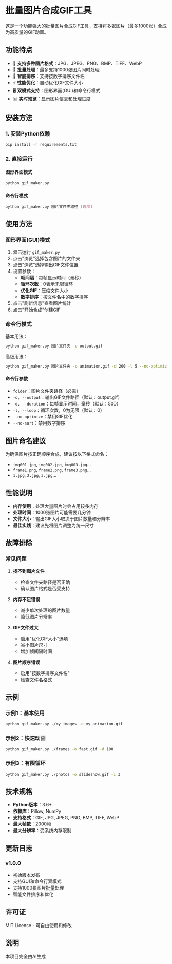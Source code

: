 # 批量图片合成GIF工具

这是一个功能强大的批量图片合成GIF工具，支持将多张图片（最多1000张）合成为高质量的GIF动画。

## 功能特点

- 🎨 **支持多种图片格式**：JPG、JPEG、PNG、BMP、TIFF、WebP
- 📁 **批量处理**：最多支持1000张图片同时处理
- 🎯 **智能排序**：支持按数字排序文件名
- ⚡ **性能优化**：自动优化GIF文件大小
- 🖥️ **双模式支持**：图形界面(GUI)和命令行模式
- 📊 **实时预览**：显示图片信息和处理进度

## 安装方法

### 1. 安装Python依赖

```bash
pip install -r requirements.txt
```

### 2. 直接运行

#### 图形界面模式
```bash
python gif_maker.py
```

#### 命令行模式
```bash
python gif_maker.py 图片文件夹路径 [选项]
```

## 使用方法

### 图形界面(GUI)模式

1. 双击运行 `gif_maker.py`
2. 点击"浏览"选择包含图片的文件夹
3. 点击"浏览"选择输出GIF文件位置
4. 设置参数：
   - **帧间隔**：每帧显示时间（毫秒）
   - **循环次数**：0表示无限循环
   - **优化GIF**：压缩文件大小
   - **数字排序**：按文件名中的数字排序
5. 点击"刷新信息"查看图片统计
6. 点击"开始合成"创建GIF

### 命令行模式

基本用法：
```bash
python gif_maker.py 图片文件夹 -o output.gif
```

高级用法：
```bash
python gif_maker.py 图片文件夹 -o animation.gif -d 200 -l 5 --no-optimize
```

#### 命令行参数
- `folder`：图片文件夹路径（必需）
- `-o, --output`：输出GIF文件路径（默认：output.gif）
- `-d, --duration`：每帧显示时间，毫秒（默认：500）
- `-l, --loop`：循环次数，0为无限（默认：0）
- `--no-optimize`：禁用GIF优化
- `--no-sort`：禁用数字排序

## 图片命名建议

为确保图片按正确顺序合成，建议按以下格式命名：
- `img001.jpg`, `img002.jpg`, `img003.jpg`...
- `frame1.png`, `frame2.png`, `frame3.png`...
- `1.jpg`, `2.jpg`, `3.jpg`...

## 性能说明

- **内存使用**：处理大量图片时会占用较多内存
- **处理时间**：1000张图片可能需要几分钟
- **文件大小**：输出GIF大小取决于图片数量和分辨率
- **最佳实践**：建议先将图片调整为统一尺寸

## 故障排除

### 常见问题

1. **找不到图片文件**
   - 检查文件夹路径是否正确
   - 确认图片格式是否受支持

2. **内存不足错误**
   - 减少单次处理的图片数量
   - 降低图片分辨率

3. **GIF文件过大**
   - 启用"优化GIF大小"选项
   - 减小图片尺寸
   - 增加帧间隔时间

4. **图片顺序错误**
   - 启用"按数字排序文件名"
   - 检查文件名格式

## 示例

### 示例1：基本使用
```bash
python gif_maker.py ./my_images -o my_animation.gif
```

### 示例2：快速动画
```bash
python gif_maker.py ./frames -o fast.gif -d 100
```

### 示例3：有限循环
```bash
python gif_maker.py ./photos -o slideshow.gif -l 3
```

## 技术规格

- **Python版本**：3.6+
- **依赖库**：Pillow, NumPy
- **支持格式**：GIF, JPG, JPEG, PNG, BMP, TIFF, WebP
- **最大帧数**：2000帧
- **最大分辨率**：受系统内存限制

## 更新日志

### v1.0.0
- 初始版本发布
- 支持GUI和命令行双模式
- 支持1000张图片批量处理
- 智能文件排序和优化

## 许可证

MIT License - 可自由使用和修改

## 说明
本项目完全由AI生成
